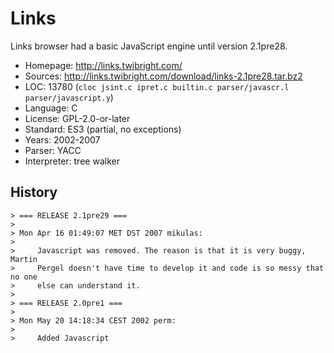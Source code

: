 # Links

Links browser had a basic JavaScript engine until version 2.1pre28.

* Homepage:    http://links.twibright.com/
* Sources:     http://links.twibright.com/download/links-2.1pre28.tar.bz2
* LOC:         13780 (`cloc jsint.c ipret.c builtin.c parser/javascr.l parser/javascript.y`)
* Language:    C
* License:     GPL-2.0-or-later
* Standard:    ES3 (partial, no exceptions)
* Years:       2002-2007
* Parser:      YACC
* Interpreter: tree walker

## History

    > === RELEASE 2.1pre29 ===
    >
    > Mon Apr 16 01:49:07 MET DST 2007 mikulas:
    >
    >	  Javascript was removed. The reason is that it is very buggy, Martin
    >	  Pergel doesn't have time to develop it and code is so messy that no one
    >	  else can understand it.
    >
    > === RELEASE 2.0pre1 ===
    >
    > Mon May 20 14:18:34 CEST 2002 perm:
    >
    >     Added Javascript
